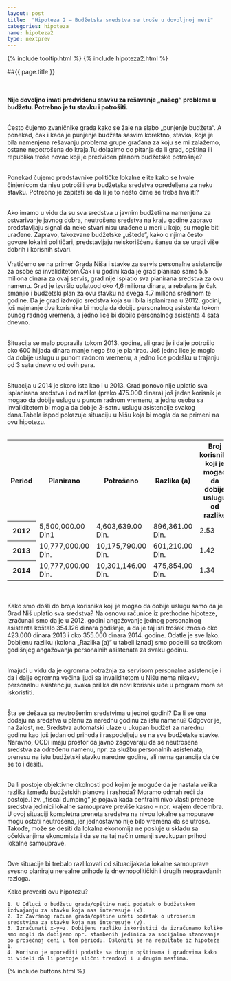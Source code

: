 ```yaml
---
layout: post
title:  "Hipoteza 2 – Budžetska sredstva se troše u dovoljnoj meri"
categories: hipoteza
name: hipoteza2
type: nextprev 
---
```


{% include tooltip.html %}
{% include hipoteza2.html %}


##{{ page.title }}

<div class="justify">
<br/><br/>
<b>Nije dovoljno imati predviđenu stavku za rešavanje „našeg“ problema u budžetu. Potrebno je tu stavku i potrošiti. </b><br/><br/>

Često čujemo zvaničnike grada kako se žale na slabo „punjenje budžeta“. A ponekad, čak i kada je punjenje budžeta sasvim korektno, stavka, koja je bila namenjena rešavanju problema grupe građana za koju se mi zalažemo, ostane nepotrošena do kraja.Tu dolazimo do pitanja da li grad, opština ili republika troše novac koji je predviđen planom budžetske potrošnje? <br/><br/>

Ponekad čujemo predstavnike političke lokalne elite kako se hvale činjenicom da nisu potrošili sva budžetska sredstva opredeljena za neku stavku. Potrebno je zapitati se da li je to nešto čime se treba hvaliti?<br/><br/>

Ako imamo u vidu da su sva sredstva u javnim budžetima namenjena za ostvarivanje javnog dobra, neutrošena sredstva na kraju godine zapravo predstavljaju signal da neke stvari nisu urađene u meri u kojoj su mogle biti urađene. Zapravo, takozvane budžetske „uštede“, kako o njima često govore lokalni političari, predstavljaju neiskorišćenu šansu da se uradi više dobrih i korisnih stvari.
<br/><br/>
Vratićemo se na primer Grada Niša i stavke za servis personalne asistencije za osobe sa invaliditetom.Čak i u godini kada je grad planirao samo 5,5 miliona dinara za ovaj servis, grad nije isplatio sva planirana sredstva za ovu namenu. Grad je izvršio uplatuod oko 4,6 miliona dinara, a rebalans je čak smanjio i budžetski plan za ovu stavku na svega 4.7 miliona sredinom te godine. Da je grad izdvojio sredstva koja su i bila isplanirana u 2012. godini, još najmanje dva korisnika bi mogla da dobiju personalnog asistenta tokom punog radnog vremena, a jedno lice bi dobilo personalnog asistenta 4 sata dnevno.<br/><br/>

Situacija se malo popravila tokom 2013. godine, ali grad je i dalje potrošio oko 600 hiljada dinara manje nego što je planirao. Još jedno lice je moglo da dobije uslugu u punom radnom vremenu, a jedno lice podršku u trajanju od 3 sata dnevno od ovih para.<br/><br/>

Situacija u 2014 je skoro ista kao i u 2013. Grad ponovo nije uplatio sva isplanirana sredstva i od razlike (preko 475.000 dinara) još jedan korisnik je mogao da dobije uslugu u punom radnom vremenu, a jedna osoba sa invaliditetom bi mogla da dobije 3-satnu uslugu asistencije svakog dana.Tabela ispod pokazuje situaciju u Nišu koja bi mogla da se primeni na ovu hipotezu.<br/><br/>

<table>
	<tr>
		<th> Period</th>
		<th> Planirano</th>
		<th> Potrošeno</th>
		<th> Razlika (a)</th>
		<th> Broj korisnika koji je mogao da dobije uslugu od razlike</th>
	</tr>
	<tr>
		<th>2012</th>
		<td>5,500,000.00 Din1</td>
		<td>4,603,639.00 Din.</td>
		<td>896,361.00 Din.</td>
		<td>2.53</td>
	</tr>
	<tr>
		<th>2013</th>
		<td>10,777,000.00 Din.</td>
		<td>10,175,790.00 Din.</td>
		<td>601,210.00 Din.</td>
		<td>1.42</td>
	</tr>
	<tr>
		<th>2014</th>
		<td>10,777,000.00 Din.</td>
		<td>10,301,146.00 Din.</td>
		<td>475,854.00 Din.</td>
		<td>1.34</td>
	</tr>
</table>
<br/><br/>
Kako smo došli do broja korisnika koji je mogao da dobije uslugu samo da je Grad Niš uplatio sva sredstva? Na osnovu računice iz prethodne hipoteze, izračunali smo da je u 2012. godini angažovanje jednog personalnog asistenta koštalo 354.126 dinara godišnje, a da je taj isti trošak iznosio oko 423.000 dinara 2013 i oko 355.000 dinara 2014. godine. Odatle je sve lako. Dobijenu razliku (kolona „Razlika (a)“ u tabeli iznad) smo podelili sa troškom godišnjeg angažovanja personalnih asistenata za svaku godinu.<br/><br/>

Imajući u vidu da je ogromna potražnja za servisom personalne asistencije i da i dalje ogromna većina ljudi sa invaliditetom u Nišu nema nikakvu personalnu asistenciju, svaka prilika da novi korisnik uđe u program mora se iskoristiti.<br/><br/>

Šta se dešava sa neutrošenim sredstvima u jednoj godini? Da li se ona dodaju na sredstva u planu za narednu godinu za istu namenu? Odgovor je, na žalost, ne. Sredstva automatski ulaze u ukupan budžet za narednu godinu kao još jedan od prihoda i raspodeljuju se na sve budžetske stavke. Naravno, OCDi imaju prostor da javno zagovaraju da se neutrošena sredstva za određenu namenu, npr. za službu personalnih asistenata, prenesu na istu budžetski stavku naredne godine, ali nema garancija da će se to i desiti.<br/><br/>

Da li postoje objektivne okolnosti pod kojim je moguće da je nastala velika razlika između budžetskih planova i rashoda? Moramo odmah reći da postoje.Tzv. „fiscal dumping“ je pojava kada centralni nivo vlasti prenese sredstva jedinici lokalne samouprave previše kasno – npr. krajem decembra. U ovoj situaciji kompletna preneta sredstva na nivou lokalne samopurave mogu ostati neutrošena, jer jednostavno nije bilo vremena da se utroše. Takođe, može se desiti da lokalna ekonomija ne posluje u skladu sa očekivanjima ekonomista i da se na taj način umanji sveukupan prihod lokalne samouprave. <br/><br/>

Ove situacije bi trebalo razlikovati od situacijakada lokalne samouprave svesno planiraju nerealne prihode iz dnevnopolitičkih i drugih neopravdanih razloga.<br/></div>

Kako proveriti ovu hipotezu?


	1. U Odluci o budžetu grada/opštine naći podatak o budžetskom izdvajanju za stavku koja nas interesuje (x). 
	2. Iz Završnog računa grada/opštine uzeti podatak o utrošenim sredstvima za stavku koja nas interesuje (y).
	3. Izračunati x-y=z. Dobijenu razliku iskoristiti da izračunamo koliko smo mogli da dobijemo npr. stambenih jedinica za socijalno stanovanje po prosečnoj ceni u tom periodu. Osloniti se na rezultate iz hipoteze 1.
	4. Korisno je uporediti podatke sa drugim opštinama i gradovima kako bi videli da li postoje slični trendovi i u drugim mestima.





{% include buttons.html %}